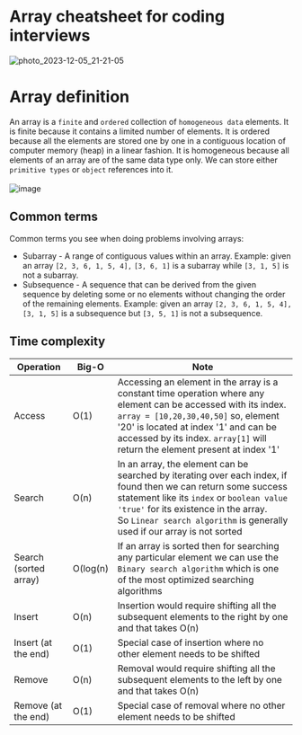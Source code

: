 # Array cheatsheet for coding interviews
![photo_2023-12-05_21-21-05](https://github.com/Sanjeetsahu29/Mastering-DSA/assets/108270460/63104301-f581-4a18-b09f-a6a050afef75)

# Array definition
An array is a `finite` and `ordered` collection of `homogeneous data` elements. It is finite because it contains a limited number of elements. It is ordered because all the elements are stored one by one in a contiguous location of computer memory (heap) in a linear fashion. It is homogeneous because all elements of an array are of the same data type only. We can store either `primitive types` or `object` references into it.<br><br>
![image](https://github.com/Sanjeetsahu29/Mastering-DSA/assets/108270460/e0d477f4-cb88-4ad3-a0de-144c243458f4)



## Common terms
Common terms you see when doing problems involving arrays:

- Subarray - A range of contiguous values within an array.
Example: given an array `[2, 3, 6, 1, 5, 4],` `[3, 6, 1]` is a subarray while `[3, 1, 5]` is not a subarray.
- Subsequence - A sequence that can be derived from the given sequence by deleting some or no elements without changing the order of the remaining elements.
Example: given an array `[2, 3, 6, 1, 5, 4],` `[3, 1, 5]` is a subsequence but `[3, 5, 1]` is not a subsequence.
## Time complexity
| Operation | Big-O | Note |
|------|-----|------|
| Access | O(1) | Accessing an element in the array is a constant time operation where any element can be accessed with its index.<br> `array = [10,20,30,40,50]` so, element '20' is located at index '1' and can be accessed by its index. `array[1]` will return the element present at index '1'
|Search| O(n) | In an array, the element can be searched by iterating over each index, if found then we can return some success statement like its `index` or `boolean value 'true'` for its existence in the array. <br>So `Linear search algorithm` is generally used if our array is not sorted |
|Search (sorted array)|O(log(n)| If an array is sorted then for searching any particular element we can use the `Binary search algorithm` which is one of the most optimized searching algorithms |
|Insert|O(n)|Insertion would require shifting all the subsequent elements to the right by one and that takes O(n)|
|Insert (at the end)|O(1)|Special case of insertion where no other element needs to be shifted|
|Remove|O(n)|Removal would require shifting all the subsequent elements to the left by one and that takes O(n)|
|Remove (at the end)|O(1)	|Special case of removal where no other element needs to be shifted|
